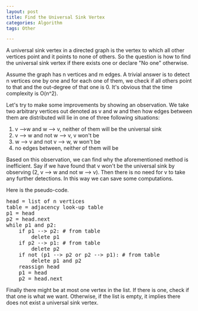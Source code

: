 ```yaml
---
layout: post
title: Find the Universal Sink Vertex
categories: Algorithm
tags: Other

---
```

<!-- import js for mathjax -->
<script src="http://cdn.mathjax.org/mathjax/latest/MathJax.js?config=default"></script>
<script type="text/x-mathjax-config">
MathJax.Hub.Config({
tex2jax: {inlineMath: [['$','$'], ['\\(','\\)']]}
});
</script>

A universal sink vertex in a directed graph is the vertex to which all other vertices point and it points to none of others. So the question is how to find the universal sink vertex if there exists one or declare "No one" otherwise.

Assume the graph has n vertices and m edges. A trivial answer is to detect n vertices one by one and for each one of them, we check if all others point to that and the out-degree of that one is 0. It's obvious that the time complexity is O(n^2).

Let's try to make some improvements by showing an observation. We take two arbitrary vertices out denoted as v and w and then how edges between them are distributed will lie in one of three following situations:

1. v -->w and w --> v, neither of them will be the universal sink
1. v --> w and not w --> v, v won't be
2. w --> v and not v --> w, w won't be
3. no edges between, neither of them will be

Based on this observation, we can find why the aforementioned method is inefficient. Say if we have found that v won't be the universal sink by observing (2, v --> w and not w --> v). Then there is no need for v to take any further detections. In this way we can save some computations.

Here is the pseudo-code.
<pre>
head = list of n vertices
table = adjacency look-up table
p1 = head
p2 = head.next
while p1 and p2:
    if p1 --> p2: # from table
        delete p1
    if p2 --> p1: # from table
        delete p2
    if not (p1 --> p2 or p2 --> p1): # from table
        delete p1 and p2
    reassign head
    p1 = head
    p2 = head.next
</pre>

Finally there might be at most one vertex in the list. If there is one, check if that one is what we want. Otherwise, if the list is empty, it implies there does not exist a universal sink vertex.
